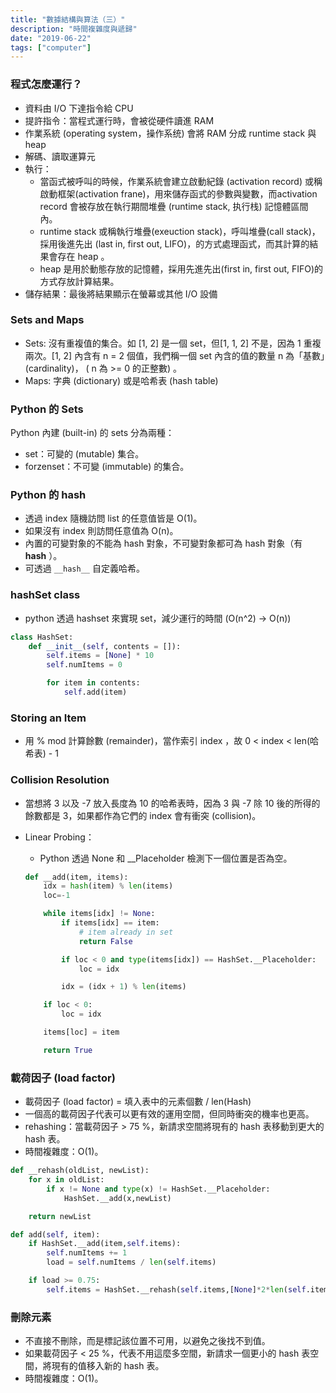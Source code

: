 ```yaml
---
title: "數據結構與算法（三）"
description: "時間複雜度與遞歸"
date: "2019-06-22"
tags: ["computer"]
---
```


### 程式怎麼運行？
- 資料由 I/O 下達指令給 CPU
- 提許指令：當程式運行時，會被從硬件讀進 RAM
- 作業系統  (operating system，操作系统) 會將 RAM 分成 runtime stack 與 heap
- 解碼、讀取運算元
- 執行：
    - 當函式被呼叫的時候，作業系統會建立啟動紀錄 (activation record) 或稱啟動框架(activation frane)，用來儲存函式的參數與變數，而activation record 會被存放在執行期間堆疊 (runtime stack, 执行栈) 記憶體區間內。  
    - runtime stack 或稱執行堆疊(exeuction stack)，呼叫堆疊(call stack)，採用後進先出 (last in, first out, LIFO)，的方式處理函式，而其計算的結果會存在 heap 。
    - heap 是用於動態存放的記憶體，採用先進先出(first in, first out, FIFO)的方式存放計算結果。
- 儲存結果：最後將結果顯示在螢幕或其他 I/O 設備 

### Sets and Maps
- Sets: 沒有重複值的集合。如 [1, 2] 是一個 set，但[1, 1, 2] 不是，因為 1 重複兩次。[1, 2] 內含有 n = 2 個值，我們稱一個 set 內含的值的數量 n 為「基數」(cardinality)， ( n 為 >= 0 的正整數) 。
- Maps: 字典 (dictionary) 或是哈希表 (hash table)

### Python 的 Sets 
Python 內建 (built-in) 的 sets 分為兩種：
- set：可變的 (mutable) 集合。
- forzenset：不可變 (immutable) 的集合。

### Python 的 hash
- 透過 index 隨機訪問 list 的任意值皆是 O(1)。
- 如果沒有 index 則訪問任意值為 O(n)。
- 內置的可變對象的不能為 hash 對象，不可變對象都可為 hash 對象（有 __hash__ ）。
- 可透過 ```__hash__``` 自定義哈希。

### hashSet class
- python 透過 hashset 來實現 set，減少運行的時間 (O(n^2) -> O(n)) 
``` Python
class HashSet:
    def __init__(self, contents = []):
        self.items = [None] * 10
        self.numItems = 0

        for item in contents:
            self.add(item)
```

### Storing an Item
-  用 % mod 計算餘數 (remainder)，當作索引 index ，故 0 < index < len(哈希表) - 1

### Collision Resolution
- 當想將 3 以及 -7 放入長度為 10 的哈希表時，因為 3 與 -7 除 10 後的所得的餘數都是 3，如果都作為它們的 index 會有衝突 (collision)。
- Linear Probing：
    - Python 透過 None 和 __Placeholder 檢測下一個位置是否為空。

    ``` Python
    def __add(item, items):
        idx = hash(item) % len(items)
        loc=-1

        while items[idx] != None:
            if items[idx] == item:
                # item already in set
                return False

            if loc < 0 and type(items[idx]) == HashSet.__Placeholder:
                loc = idx

            idx = (idx + 1) % len(items)

        if loc < 0:
            loc = idx

        items[loc] = item

        return True

    ```

### 載荷因子 (load factor)
- 載荷因子 (load factor) = 填入表中的元素個數 / len(Hash)
- 一個高的載荷因子代表可以更有效的運用空間，但同時衝突的機率也更高。
- rehashing：當載荷因子 > 75 %，新請求空間將現有的 hash 表移動到更大的 hash 表。
- 時間複雜度：O(1)。
``` Python
def __rehash(oldList, newList):
	for x in oldList:
		if x != None and type(x) != HashSet.__Placeholder:
			HashSet.__add(x,newList)

	return newList
```
``` Python
def add(self, item):
	if HashSet.__add(item,self.items):
		self.numItems += 1
		load = self.numItems / len(self.items)

	if load >= 0.75:
        self.items = HashSet.__rehash(self.items,[None]*2*len(self.items))
```

### 刪除元素
- 不直接不刪除，而是標記該位置不可用，以避免之後找不到值。
- 如果載荷因子 < 25 %，代表不用這麼多空間，新請求一個更小的 hash 表空間，將現有的值移入新的 hash 表。
- 時間複雜度：O(1)。
